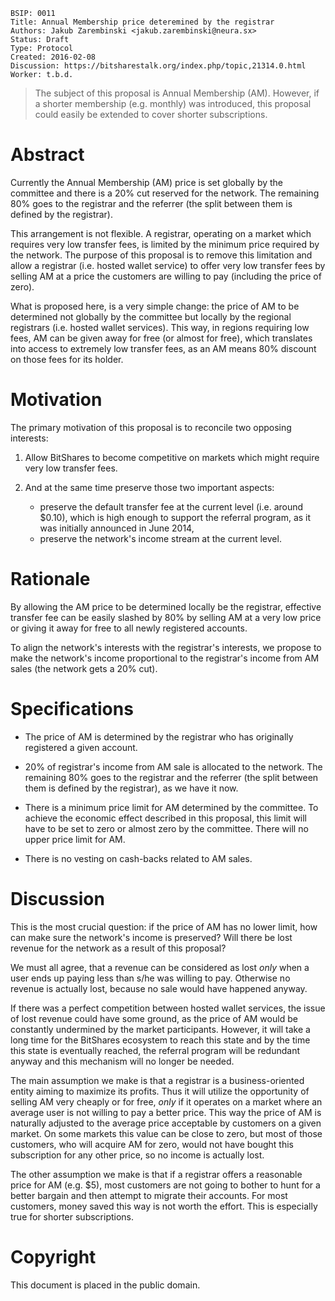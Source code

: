     BSIP: 0011
    Title: Annual Membership price deteremined by the registrar
    Authors: Jakub Zarembinski <jakub.zarembinski@neura.sx>
    Status: Draft
    Type: Protocol
    Created: 2016-02-08
    Discussion: https://bitsharestalk.org/index.php/topic,21314.0.html
    Worker: t.b.d.

> The subject of this proposal is Annual Membership (AM). However, if a shorter membership (e.g. monthly) was introduced, this proposal could easily be extended to cover shorter subscriptions.

# Abstract
Currently the Annual Membership (AM) price is set globally by the committee and there is a 20% cut reserved for the network. The remaining 80% goes to the registrar and the referrer (the split between them is defined by the registrar).

This arrangement is not flexible. A registrar, operating on a market which requires very low transfer fees, is limited by the minimum price required by the network. The purpose of this proposal is to remove this limitation and allow a registrar (i.e. hosted wallet service) to offer very low transfer fees by selling AM at a price the customers are willing to pay (including the price of zero).

What is proposed here, is a very simple change: the price of AM to be determined not globally by the committee but locally by the regional registrars (i.e. hosted wallet services). This way, in regions requiring low fees, AM can be given away for free (or almost for free), which translates into access to extremely low transfer fees, as an AM means 80% discount on those fees for its holder.

# Motivation
The primary motivation of this proposal is to reconcile two opposing interests:

1. Allow BitShares to become competitive on markets which might require very low transfer fees.

2. And at the same time preserve those two important aspects:
    * preserve the default transfer fee at the current level (i.e. around $0.10), which is high enough to support the referral program, as it was initially announced in June 2014,
    * preserve the network's income stream at the current level.


# Rationale
By allowing the AM price to be determined locally be the registrar, effective transfer fee can be easily slashed by 80% by selling AM at a very low price or giving it away for free to all newly registered accounts.

To align the network's interests with the registrar's interests, we propose to make the network's income proportional to the registrar's income from AM sales (the network gets a 20% cut).



# Specifications
* The price of AM is determined by the registrar who has originally registered a given account.

* 20% of registrar's income from AM sale is allocated to the network. The remaining 80% goes to the registrar and the referrer (the split between them is defined by the registrar), as we have it now.

* There is a minimum price limit for AM determined by the committee. To achieve the economic effect described in this proposal, this limit will have to be set to zero or almost zero by the committee. There will no upper price limit for AM.

* There is no vesting on cash-backs related to AM sales.

# Discussion
This is the most crucial question: if the price of AM has no lower limit, how can make sure the network's income is preserved? Will there be lost revenue for the network as a result of this proposal?

We must all agree, that a revenue can be considered as lost *only* when a user ends up paying less than s/he was willing to pay. Otherwise no revenue is actually lost, because no sale would have happened anyway. 

If there was a perfect competition between hosted wallet services, the issue of lost revenue could have some ground, as the price of AM would be constantly undermined by the market participants. However, it will take a long time for the BitShares ecosystem to reach this state and by the time this state is eventually reached, the referral program will be redundant anyway and this mechanism will no longer be needed.

The main assumption we make is that a registrar is a business-oriented entity aiming to maximize its profits. Thus it will utilize the opportunity of selling AM very cheaply or for free, *only* if it operates on a market where an average user is not willing to pay a better price. This way the price of AM is naturally adjusted to the average price acceptable by customers on a given market. On some markets this value can be close to zero, but most of those customers, who will acquire AM for zero, would not have bought this subscription for any other price, so no income is actually lost.

The other assumption we make is that if a registrar offers a reasonable price for AM (e.g. $5), most customers are not going to bother to hunt for a better bargain and then attempt to migrate their accounts. For most customers, money saved this way is not worth the effort. This is especially true for shorter subscriptions.


# Copyright
This document is placed in the public domain.
